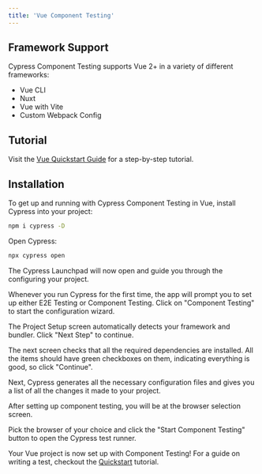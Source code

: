 ```yaml
---
title: 'Vue Component Testing'
---
```


## Framework Support

Cypress Component Testing supports Vue 2+ in a variety of different frameworks:

- Vue CLI
- Nuxt
- Vue with Vite
- Custom Webpack Config

## Tutorial

Visit the [Vue Quickstart Guide](/guides/component-testing/quickstart-vue) for a
step-by-step tutorial.

## Installation

To get up and running with Cypress Component Testing in Vue, install Cypress
into your project:

```bash
npm i cypress -D
```

Open Cypress:

```bash
npx cypress open
```

The Cypress Launchpad will now open and guide you through the configuring your
project.

Whenever you run Cypress for the first time, the app will prompt you to set up
either E2E Testing or Component Testing. Click on "Component Testing" to start
the configuration wizard.

<DocsImage 
  src="/img/guides/component-testing/select-test-type.jpg" 
  caption="Choose Component Testing"> </DocsImage>

The Project Setup screen automatically detects your framework and bundler. Click
"Next Step" to continue.

<DocsImage 
  src="/img/guides/component-testing/project-setup-vue.jpg" 
  caption="Vue and Vite are automatically detected"> </DocsImage>

The next screen checks that all the required dependencies are installed. All the
items should have green checkboxes on them, indicating everything is good, so
click "Continue".

<DocsImage 
  src="/img/guides/component-testing/dependency-detection-vue.jpg" 
  caption="All necessary dependencies are installed"> </DocsImage>

Next, Cypress generates all the necessary configuration files and gives you a
list of all the changes it made to your project.

<DocsImage 
  src="/img/guides/component-testing/scaffolded-files.jpg" 
  caption="The Cypress launchpad will scaffold all of these files for you">
</DocsImage>

After setting up component testing, you will be at the browser selection screen.

Pick the browser of your choice and click the "Start Component Testing" button
to open the Cypress test runner.

<DocsImage 
  src="/img/guides/component-testing/select-browser.jpg" 
  caption="Choose your browser"> </DocsImage>

Your Vue project is now set up with Component Testing! For a guide on writing a
test, checkout the [Quickstart](/guides/component-testing/quickstart-vue)
tutorial.

